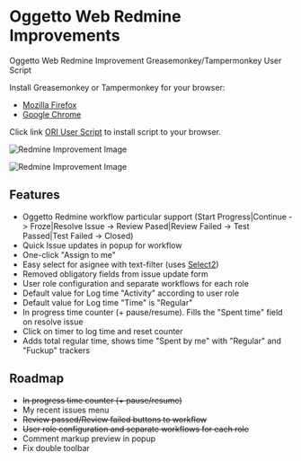 Oggetto Web Redmine Improvements
================================

Oggetto Web Redmine Improvement Greasemonkey/Tampermonkey User Script

Install Greasemonkey or Tampermonkey for your browser:

* [Mozilla Firefox](https://addons.mozilla.org/ru/firefox/addon/greasemonkey/)
* [Google Chrome](https://chrome.google.com/webstore/detail/tampermonkey/dhdgffkkebhmkfjojejmpbldmpobfkfo)

Click link [ORI User Script](https://github.com/obukhow/oggetto_redmine_improvements/raw/master/ori.user.js) to install script to your browser.

![Redmine Improvement Image](http://i.imgur.com/IYRWTC7.jpg)

![Redmine Improvement Image](http://i.imgur.com/6g2dQ74.jpg)

Features
--------

* Oggetto Redmine workflow particular support (Start Progress|Continue -> Froze|Resolve Issue -> Review Pased|Review Failed -> Test Passed|Test Failed -> Closed)
* Quick Issue updates in popup for workflow
* One-click "Assign to me"
* Easy select for asignee with text-filter (uses [Select2](http://ivaynberg.github.io/select2/))
* Removed obligatory fields from issue update form
* User role configuration and separate workflows for each role
* Default value for Log time "Activity" according to user role
* Default value for Log time "Time" is "Regular"
* In progress time counter (+ pause/resume). Fills the "Spent time" field on resolve issue
* Click on timer to log time and reset counter
* Adds total regular time, shows time "Spent by me" with "Regular" and "Fuckup" trackers

Roadmap
-------

* ~~In progress time counter (+ pause/resume)~~
* My recent issues menu
* ~~Review passed/Review failed buttons to workflow~~
* ~~User role configuration and separate workflows for each role~~
* Comment markup preview in popup
* Fix double toolbar
